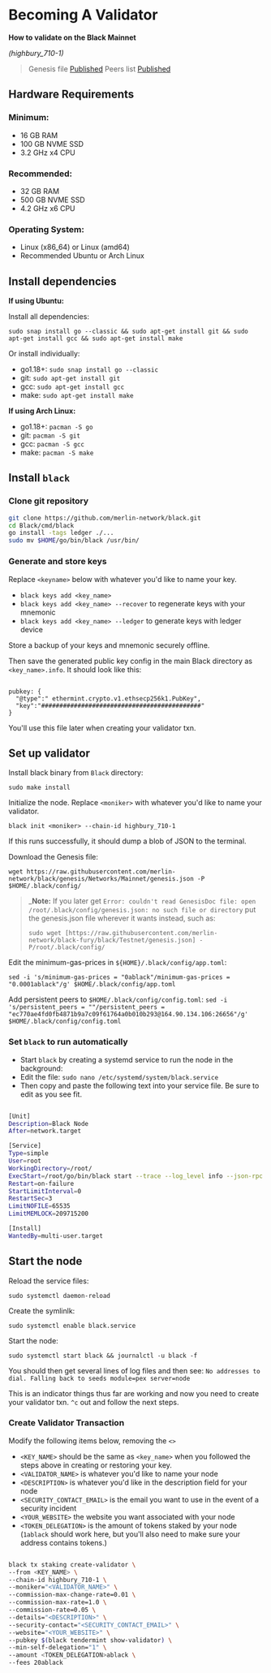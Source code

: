 # Becoming A Validator

**How to validate on the Black Mainnet**

*(highbury_710-1)*

> Genesis file [Published](https://github.com/merlin-network/black/raw/main/Mainnet/genesis.json)
> Peers list [Published](https://github.com/merlin-network/black/blob/main/Mainnet/peers.txt)

## Hardware Requirements

### Minimum:
* 16 GB RAM
* 100 GB NVME SSD
* 3.2 GHz x4 CPU

### Recommended:
* 32 GB RAM
* 500 GB NVME SSD
* 4.2 GHz x6 CPU

### Operating System:
* Linux (x86_64) or Linux (amd64)
* Recommended Ubuntu or Arch Linux

## Install dependencies 

**If using Ubuntu:**

Install all dependencies:

`sudo snap install go --classic && sudo apt-get install git && sudo apt-get install gcc && sudo apt-get install make`

Or install individually:

* go1.18+: `sudo snap install go --classic`
* git: `sudo apt-get install git`
* gcc: `sudo apt-get install gcc`
* make: `sudo apt-get install make`

**If using Arch Linux:**

* go1.18+: `pacman -S go`
* git: `pacman -S git`
* gcc: `pacman -S gcc`
* make: `pacman -S make`

## Install `black`

### Clone git repository

```bash
git clone https://github.com/merlin-network/black.git
cd Black/cmd/black
go install -tags ledger ./...
sudo mv $HOME/go/bin/black /usr/bin/

```

### Generate and store keys

Replace `<keyname>` below with whatever you'd like to name your key.

*  `black keys add <key_name>`
*  `black keys add <key_name> --recover` to regenerate keys with your mnemonic
*  `black keys add <key_name> --ledger` to generate keys with ledger device

Store a backup of your keys and mnemonic securely offline.

Then save the generated public key config in the main Black directory as `<key_name>.info`. It should look like this:

```

pubkey: {
  "@type":" ethermint.crypto.v1.ethsecp256k1.PubKey",
  "key":"############################################"
}

```

You'll use this file later when creating your validator txn.

## Set up validator

Install black binary from `Black` directory: 

`sudo make install`

Initialize the node. Replace `<moniker>` with whatever you'd like to name your validator.

`black init <moniker> --chain-id highbury_710-1`

If this runs successfully, it should dump a blob of JSON to the terminal.

Download the Genesis file: 

`wget https://raw.githubusercontent.com/merlin-network/black/genesis/Networks/Mainnet/genesis.json -P $HOME/.black/config/` 

> _**Note:** If you later get `Error: couldn't read GenesisDoc file: open /root/.black/config/genesis.json: no such file or directory` put the genesis.json file wherever it wants instead, such as:
> 
> `sudo wget [https://raw.githubusercontent.com/merlin-network/black-fury/black/Testnet/genesis.json] -P/root/.black/config/`

Edit the minimum-gas-prices in `${HOME}/.black/config/app.toml`:

`sed -i 's/minimum-gas-prices = "0ablack"/minimum-gas-prices = "0.0001ablack"/g' $HOME/.black/config/app.toml`

Add persistent peers to `$HOME/.black/config/config.toml`:
`sed -i 's/persistent_peers = ""/persistent_peers = "ec770ae4fd0fb4871b9a7c09f61764a0b010b293@164.90.134.106:26656"/g' $HOME/.black/config/config.toml`

### Set `black` to run automatically

* Start `black` by creating a systemd service to run the node in the background: 
* Edit the file: `sudo nano /etc/systemd/system/black.service`
* Then copy and paste the following text into your service file. Be sure to edit as you see fit.

```bash

[Unit]
Description=Black Node
After=network.target

[Service]
Type=simple
User=root
WorkingDirectory=/root/
ExecStart=/root/go/bin/black start --trace --log_level info --json-rpc.api eth,txpool,net,debug,web3 --api.enable
Restart=on-failure
StartLimitInterval=0
RestartSec=3
LimitNOFILE=65535
LimitMEMLOCK=209715200

[Install]
WantedBy=multi-user.target

```

## Start the node

Reload the service files: 

`sudo systemctl daemon-reload`

Create the symlinlk: 

`sudo systemctl enable black.service`

Start the node: 

`sudo systemctl start black && journalctl -u black -f`

You should then get several lines of log files and then see: `No addresses to dial. Falling back to seeds module=pex server=node`

This is an indicator things thus far are working and now you need to create your validator txn. `^c` out and follow the next steps.

### Create Validator Transaction

Modify the following items below, removing the `<>`

- `<KEY_NAME>` should be the same as `<key_name>` when you followed the steps above in creating or restoring your key.
- `<VALIDATOR_NAME>` is whatever you'd like to name your node
- `<DESCRIPTION>` is whatever you'd like in the description field for your node
- `<SECURITY_CONTACT_EMAIL>` is the email you want to use in the event of a security incident
- `<YOUR_WEBSITE>` the website you want associated with your node
- `<TOKEN_DELEGATION>` is the amount of tokens staked by your node (`1ablack` should work here, but you'll also need to make sure your address contains tokens.)

```bash

black tx staking create-validator \
--from <KEY_NAME> \
--chain-id highbury_710-1 \
--moniker="<VALIDATOR_NAME>" \
--commission-max-change-rate=0.01 \
--commission-max-rate=1.0 \
--commission-rate=0.05 \
--details="<DESCRIPTION>" \
--security-contact="<SECURITY_CONTACT_EMAIL>" \
--website="<YOUR_WEBSITE>" \
--pubkey $(black tendermint show-validator) \
--min-self-delegation="1" \
--amount <TOKEN_DELEGATION>ablack \
--fees 20ablack

```
